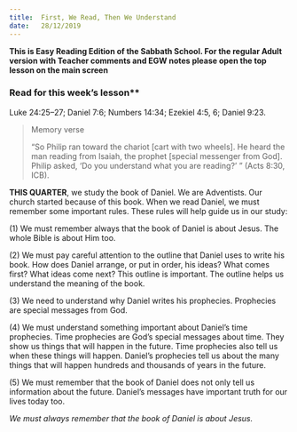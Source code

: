 ```yaml
---
title:  First, We Read, Then We Understand
date:   28/12/2019
---
```


**This is Easy Reading Edition of the Sabbath School. For the regular Adult version with Teacher comments and EGW notes please open the top lesson on the main screen** 

### Read for this week’s lesson**
Luke 24:25–27; Daniel 7:6; Numbers 14:34; Ezekiel 4:5, 6; Daniel 9:23.

> <p>Memory verse</p>  
> “So Philip ran toward the chariot [cart with two wheels]. He heard the man reading from Isaiah, the prophet [special messenger from God]. Philip asked, ‘Do you understand what you are reading?’ ” (Acts 8:30, ICB).

**THIS QUARTER**, we study the book of Daniel. We are Adventists. Our church started because of this book. When we read Daniel, we must remember some important rules. These rules will help guide us in our study:

(1) We must remember always that the book of Daniel is about Jesus. The whole Bible is about Him too.

(2) We must pay careful attention to the outline that Daniel uses to write his book. How does Daniel arrange, or put in order, his ideas? What comes first? What ideas come next? This outline is important. The outline helps us understand the meaning of the book.

(3) We need to understand why Daniel writes his prophecies. Prophecies are special messages from God. 

(4) We must understand something important about Daniel’s time prophecies. Time prophecies are God’s special messages about time. They show us things that will happen in the future. Time prophecies also tell us when these things will happen. Daniel’s prophecies tell us about the many things that will happen hundreds and thousands of years in the future.

(5) We must remember that the book of Daniel does not only tell us information about the future. Daniel’s messages have important truth for our lives today too.

_We must always remember that the book of Daniel is about Jesus._